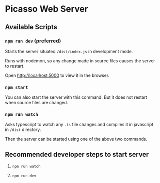 # Picasso Web Server

## Available Scripts

### `npm run dev` (preferred)

Starts the server situated `/dist/index.js` in development mode.

Runs with nodemon, so any change made in source files causes the server to restart.

Open [http://localhost:5000](http://localhost:5000) to view it in the browser.

### `npm start`

You can also start the server with this command. But it does not restart when source files are changed.

### `npm run watch`

Asks typescript to watch any `.ts` file changes and compiles it in javascript in `/dist` directory.

Then the server can be started using one of the above two commands.

## Recommended developer steps to start server  

1. `npm run watch`

2. `npm run dev`
